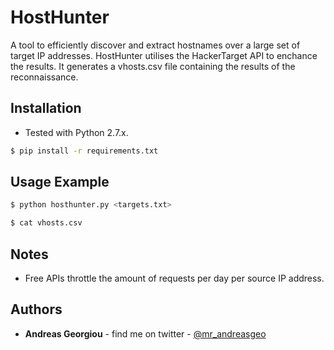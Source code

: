 HostHunter
======

A tool to efficiently discover and extract hostnames over a large set of target IP addresses. HostHunter utilises the HackerTarget API to enchance the results. It generates a vhosts.csv file containing the results of the reconnaissance.


## Installation

* Tested with Python 2.7.x.

```bash
$ pip install -r requirements.txt
```


## Usage Example

```bash
$ python hosthunter.py <targets.txt>
```

```bash
$ cat vhosts.csv
```


## Notes

* Free APIs throttle the amount of requests per day per source IP address.


## Authors
* **Andreas Georgiou** - find me on twitter - [@mr_andreasgeo](https://twitter.com/Mr_AndreasGeo)

